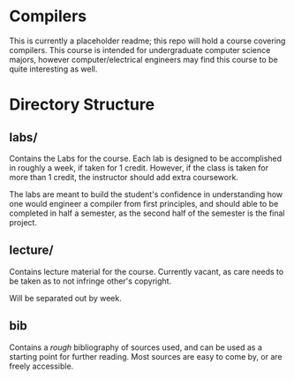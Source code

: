 # Compilers

This is currently a placeholder readme; this repo will hold
a course covering compilers. This course is intended for undergraduate
computer science majors, however computer/electrical engineers may find
this course to be quite interesting as well.

# Directory Structure

## labs/

Contains the Labs for the course. Each lab is designed to be accomplished in
roughly a week, if taken for 1 credit. However, if the class is taken for
more than 1 credit, the instructor should add extra coursework.

The labs are meant to build the student's confidence in understanding how one
would engineer a compiler from first principles, and should able to be completed
in half a semester, as the second half of the semester is the final project.


## lecture/

Contains lecture material for the course. Currently vacant, as care needs to be
taken as to not infringe other's copyright.

Will be separated out by week.

## bib

Contains a *rough* bibliography of sources used, and can be used as a starting
point for further reading. Most sources are easy to come by, or are freely
accessible.

